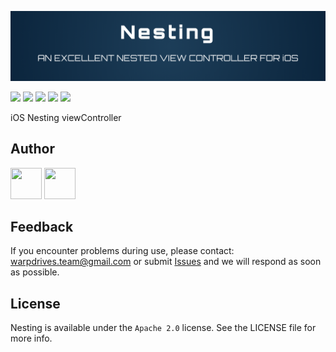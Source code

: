 ![](https://github.com/shevakuilin/MyGithubPicture/raw/master/Pictures/Nesting-banner.png)

![](https://img.shields.io/badge/Platform-iOS-green.svg)
![](https://img.shields.io/badge/Language-Swift5.0-purple.svg)
![](https://img.shields.io/badge/Version-0.1.0-yellow.svg)
![](https://img.shields.io/badge/CocoaPods-1.6.1-pink.svg)
![](https://img.shields.io/badge/License-Apache2.0-blue.svg)


iOS Nesting viewController


## Author
<img src="https://avatars1.githubusercontent.com/u/18067718?s=400&u=ea09deccd355b1c91ce3f4dce1a423b515e61962&v=4" width="50" height ="50"  border-radius:5px/>
<img src="https://avatars1.githubusercontent.com/u/8384858?s=400&v=4" width="50" height ="50"  border-radius:5px/>

## Feedback

If you encounter problems during use, please contact: warpdrives.team@gmail.com 
or submit [Issues](https://github.com/warpdrives/Nesting/issues/new) and we will respond as soon as possible.

## License

Nesting is available under the  `Apache 2.0` license. See the LICENSE file for more info.


